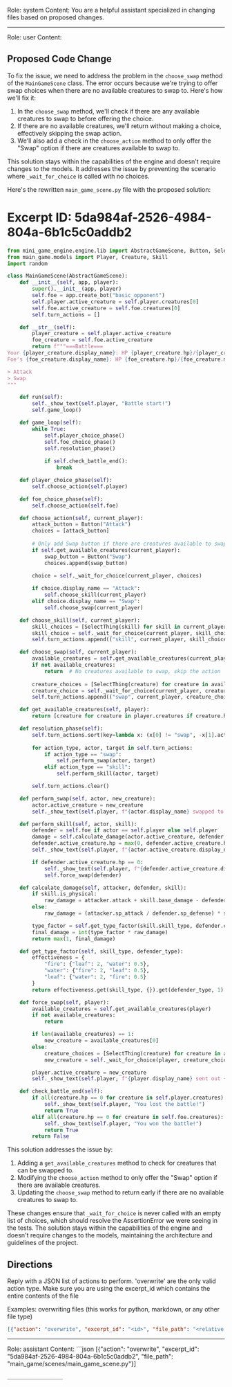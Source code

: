 Role: system
Content: You are a helpful assistant specialized in changing files based on proposed changes.
__________________
Role: user
Content: 
## Proposed Code Change
To fix the issue, we need to address the problem in the `choose_swap` method of the `MainGameScene` class. The error occurs because we're trying to offer swap choices when there are no available creatures to swap to. Here's how we'll fix it:

1. In the `choose_swap` method, we'll check if there are any available creatures to swap to before offering the choice.
2. If there are no available creatures, we'll return without making a choice, effectively skipping the swap action.
3. We'll also add a check in the `choose_action` method to only offer the "Swap" option if there are creatures available to swap to.

This solution stays within the capabilities of the engine and doesn't require changes to the models. It addresses the issue by preventing the scenario where `_wait_for_choice` is called with no choices.

Here's the rewritten `main_game_scene.py` file with the proposed solution:

# Excerpt ID: 5da984af-2526-4984-804a-6b1c5c0addb2
```python main_game/scenes/main_game_scene.py
from mini_game_engine.engine.lib import AbstractGameScene, Button, SelectThing
from main_game.models import Player, Creature, Skill
import random

class MainGameScene(AbstractGameScene):
    def __init__(self, app, player):
        super().__init__(app, player)
        self.foe = app.create_bot("basic_opponent")
        self.player.active_creature = self.player.creatures[0]
        self.foe.active_creature = self.foe.creatures[0]
        self.turn_actions = []

    def __str__(self):
        player_creature = self.player.active_creature
        foe_creature = self.foe.active_creature
        return f"""===Battle===
Your {player_creature.display_name}: HP {player_creature.hp}/{player_creature.max_hp}
Foe's {foe_creature.display_name}: HP {foe_creature.hp}/{foe_creature.max_hp}

> Attack
> Swap
"""

    def run(self):
        self._show_text(self.player, "Battle start!")
        self.game_loop()

    def game_loop(self):
        while True:
            self.player_choice_phase()
            self.foe_choice_phase()
            self.resolution_phase()
            
            if self.check_battle_end():
                break

    def player_choice_phase(self):
        self.choose_action(self.player)

    def foe_choice_phase(self):
        self.choose_action(self.foe)

    def choose_action(self, current_player):
        attack_button = Button("Attack")
        choices = [attack_button]
        
        # Only add Swap button if there are creatures available to swap
        if self.get_available_creatures(current_player):
            swap_button = Button("Swap")
            choices.append(swap_button)
        
        choice = self._wait_for_choice(current_player, choices)

        if choice.display_name == "Attack":
            self.choose_skill(current_player)
        elif choice.display_name == "Swap":
            self.choose_swap(current_player)

    def choose_skill(self, current_player):
        skill_choices = [SelectThing(skill) for skill in current_player.active_creature.skills]
        skill_choice = self._wait_for_choice(current_player, skill_choices)
        self.turn_actions.append(("skill", current_player, skill_choice.thing))

    def choose_swap(self, current_player):
        available_creatures = self.get_available_creatures(current_player)
        if not available_creatures:
            return  # No creatures available to swap, skip the action
        
        creature_choices = [SelectThing(creature) for creature in available_creatures]
        creature_choice = self._wait_for_choice(current_player, creature_choices)
        self.turn_actions.append(("swap", current_player, creature_choice.thing))

    def get_available_creatures(self, player):
        return [creature for creature in player.creatures if creature.hp > 0 and creature != player.active_creature]

    def resolution_phase(self):
        self.turn_actions.sort(key=lambda x: (x[0] != "swap", -x[1].active_creature.speed))
        
        for action_type, actor, target in self.turn_actions:
            if action_type == "swap":
                self.perform_swap(actor, target)
            elif action_type == "skill":
                self.perform_skill(actor, target)

        self.turn_actions.clear()

    def perform_swap(self, actor, new_creature):
        actor.active_creature = new_creature
        self._show_text(self.player, f"{actor.display_name} swapped to {new_creature.display_name}!")

    def perform_skill(self, actor, skill):
        defender = self.foe if actor == self.player else self.player
        damage = self.calculate_damage(actor.active_creature, defender.active_creature, skill)
        defender.active_creature.hp = max(0, defender.active_creature.hp - damage)
        self._show_text(self.player, f"{actor.active_creature.display_name} used {skill.display_name} and dealt {damage} damage!")

        if defender.active_creature.hp == 0:
            self._show_text(self.player, f"{defender.active_creature.display_name} was knocked out!")
            self.force_swap(defender)

    def calculate_damage(self, attacker, defender, skill):
        if skill.is_physical:
            raw_damage = attacker.attack + skill.base_damage - defender.defense
        else:
            raw_damage = (attacker.sp_attack / defender.sp_defense) * skill.base_damage

        type_factor = self.get_type_factor(skill.skill_type, defender.creature_type)
        final_damage = int(type_factor * raw_damage)
        return max(1, final_damage)

    def get_type_factor(self, skill_type, defender_type):
        effectiveness = {
            "fire": {"leaf": 2, "water": 0.5},
            "water": {"fire": 2, "leaf": 0.5},
            "leaf": {"water": 2, "fire": 0.5}
        }
        return effectiveness.get(skill_type, {}).get(defender_type, 1)

    def force_swap(self, player):
        available_creatures = self.get_available_creatures(player)
        if not available_creatures:
            return

        if len(available_creatures) == 1:
            new_creature = available_creatures[0]
        else:
            creature_choices = [SelectThing(creature) for creature in available_creatures]
            new_creature = self._wait_for_choice(player, creature_choices).thing

        player.active_creature = new_creature
        self._show_text(self.player, f"{player.display_name} sent out {new_creature.display_name}!")

    def check_battle_end(self):
        if all(creature.hp == 0 for creature in self.player.creatures):
            self._show_text(self.player, "You lost the battle!")
            return True
        elif all(creature.hp == 0 for creature in self.foe.creatures):
            self._show_text(self.player, "You won the battle!")
            return True
        return False
```

This solution addresses the issue by:

1. Adding a `get_available_creatures` method to check for creatures that can be swapped to.
2. Modifying the `choose_action` method to only offer the "Swap" option if there are available creatures.
3. Updating the `choose_swap` method to return early if there are no available creatures to swap to.

These changes ensure that `_wait_for_choice` is never called with an empty list of choices, which should resolve the AssertionError we were seeing in the tests. The solution stays within the capabilities of the engine and doesn't require changes to the models, maintaining the architecture and guidelines of the project.

## Directions
Reply with a JSON list of actions to perform. 'overwrite' are the only valid action type. 
Make sure you are using the excerpt_id which contains the entire contents of the file

Examples:
overwriting files (this works for python, markdown, or any other file type)
```json output_example1
[{"action": "overwrite", "excerpt_id": "<id>", "file_path": "<relative file path>"}]
```

__________________
Role: assistant
Content: ```json
[{"action": "overwrite", "excerpt_id": "5da984af-2526-4984-804a-6b1c5c0addb2", "file_path": "main_game/scenes/main_game_scene.py"}]
```
__________________
